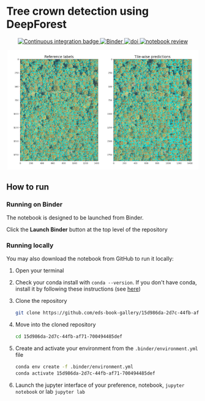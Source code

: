 # Tree crown detection using DeepForest

<p align="center">
    <a href="https://github.com/eds-book/15d986da-2d7c-44fb-af71-700494485def/actions/workflows/monthly-build.yaml/badge.svg">
        <img alt="Continuous integration badge" src="https://github.com/eds-book/15d986da-2d7c-44fb-af71-700494485def/actions/workflows/monthly-build.yaml/badge.svg">
    </a>
    <a href="http://mybinder.org/v2/gh/eds-book/15d986da-2d7c-44fb-af71-700494485def/main?labpath=notebook.ipynb">
        <img alt="Binder" src="https://mybinder.org/badge_logo.svg">
    </a>
    <a href="https://doi.org/10.5281/zenodo.8309661">
        <img alt="doi" src="https://zenodo.org/badge/493442887.svg">
    </a>
    <a href="https://github.com/alan-turing-institute/environmental-ds-book/pull/5">
        <img alt="notebook review" src="https://img.shields.io/badge/view-review-purple">
    </a>
</p>

<p align="center">
<img src="images/thumbnail.png" alt="thumbnail" width="500"/>
</p>

## How to run

### Running on Binder
The notebook is designed to be launched from Binder. 

Click the **Launch Binder** button at the top level of the repository

### Running locally
You may also download the notebook from GitHub to run it locally:
1. Open your terminal

2. Check your conda install with `conda --version`. If you don't have conda, install it by following these instructions (see [here](https://docs.conda.io/en/latest/miniconda.html))

3. Clone the repository
    ```bash
    git clone https://github.com/eds-book-gallery/15d986da-2d7c-44fb-af71-700494485def.git
    ```

4. Move into the cloned repository
    ```bash
    cd 15d986da-2d7c-44fb-af71-700494485def
    ```

5. Create and activate your environment from the `.binder/environment.yml` file
    ```bash
    conda env create -f .binder/environment.yml
    conda activate 15d986da-2d7c-44fb-af71-700494485def
    ```  

6. Launch the jupyter interface of your preference, notebook, `jupyter notebook` or lab `jupyter lab`